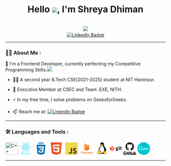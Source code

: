 # <div id="header" align="center">Hello <img src="https://media.giphy.com/media/ujrj9aoOdNvXO/giphy.gif" width="45"/>, I'm Shreya Dhiman</div>

<img src="https://komarev.com/ghpvc/?username=ShreyaDhiman24&style=flat-square&color=blue" alt=""/>

<div align="right">
        <div id="header" align="center"><img src="https://media.giphy.com/media/paTz7UZbPfTZFRYnnB/giphy.gif" width="200"/></div>
        <div id="badges" align="center">
         <a href="https://www.linkedin.com/in/shreya-dhiman-25a753247/">
            <img src="https://img.shields.io/badge/LinkedIn-blue?style=for-the-badge&logo=linkedin&logoColor=white" alt="LinkedIn Badge"/>
          </a>
        </div>
</div>

<hr>

### :woman_technologist: About Me :

:telescope: I'm a Frontend Developer, currently perfecting my Competitive Programming Skills.<img src="https://media.giphy.com/media/WUlplcMpOCEmTGBtBW/giphy.gif" width="30"/>

- :woman_student: A second year B.Tech CSE(2021-2025) student at NIT Hamirpur.
- :seedling: Executive Member at CSEC and Team .EXE, NITH.

- :zap: In my free time, I solve problems on GeeksforGeeks.

- :mailbox: Reach me at: [![Linkedin Badge](https://img.shields.io/badge/-ShreyaDhiman-blue?style=flat&logo=Linkedin&logoColor=white)](https://www.linkedin.com/in/shreya-dhiman-25a753247/)
<hr>

### :hammer_and_wrench: Languages and Tools :
<div>
   <img src="https://github.com/isocpp/logos/blob/master/cpp_logo.svg" title="C++" **alt="C++" width="40" height="40"/>
  <img src="https://github.com/devicons/devicon/blob/master/icons/react/react-original-wordmark.svg" title="React" alt="React" width="40" height="40"/>&nbsp;
  <img src="https://github.com/devicons/devicon/blob/master/icons/css3/css3-plain-wordmark.svg"  title="CSS3" alt="CSS" width="40" height="40"/>&nbsp;
  <img src="https://github.com/devicons/devicon/blob/master/icons/html5/html5-original.svg" title="HTML5" alt="HTML" width="40" height="40"/>&nbsp;
  <img src="https://github.com/devicons/devicon/blob/master/icons/javascript/javascript-original.svg" title="JavaScript" alt="JavaScript" width="40" height="40"/>&nbsp;
  <img src="https://github.com/devicons/devicon/blob/master/icons/firebase/firebase-plain-wordmark.svg" title="Firebase" alt="Firebase" width="40" height="40"/>&nbsp;
   <img src="https://github.com/devicons/devicon/blob/master/icons/linux/linux-original.svg" title="Linux" **alt="Linux" width="40" height="40"/>
  <img src="https://github.com/devicons/devicon/blob/master/icons/git/git-original-wordmark.svg" title="Git" **alt="Git" width="40" height="40"/>
    <img src="https://github.com/devicons/devicon/blob/master/icons/github/github-original-wordmark.svg" title="GitHub" **alt="GitHub" width="40" height="40"/>
   <img src="https://github.com/devicons/devicon/blob/master/icons/canva/canva-original.svg" title="Canva" **alt="Canva" width="40" height="40"/>
</div>
<hr>
<!-- 
### :fire: My Stats :

 <p align="center">
        <img src="http://github-readme-streak-stats.herokuapp.com?user=ShreyaDhiman24&theme=buefy)](https://git.io/streak-stats" />
        <br>
        <img src="https://github-readme-stats.vercel.app/api?username=ShreyaDhiman24&theme=buefy&show_icons=true" /><br>
  <img src="https://github-readme-stats.vercel.app/api/top-langs/?username=ShreyaDhiman24&layout=compact&theme=buefy)](https://github.com/anuraghazra/github-readme-stats" />
</p> -->


<!-- ### 🏆 Achievements :
<p align="center"> <a href="https://github.com/ryo-ma/github-profile-trophy">
  <img src="https://github-profile-trophy.vercel.app/?username=ShreyaDhiman24" alt="ShreyaDhiman24" /></a> 
</p>

 -->
